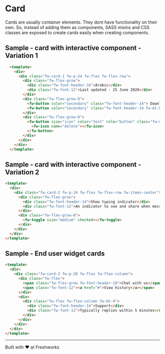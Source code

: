 # Card

Cards are usually container elements. They dont have functionality on their own. So, instead of adding them as components, SASS mixins and CSS classes are exposed to create cards easily when creating components. 

## Sample - card with interactive component - Variation 1
```html live
  <template>
    <div>
      <div class="fw-card-1 fw-p-24 fw-flex fw-flex-row">
        <div class="fw-flex-grow">
          <div class="fw-font-header-16">Arabic</div>
          <div class="fw-font-12">Last updated - 25 June 2020</div>
        </div>
        <div class="fw-flex-grow-0">
          <fw-button color="secondary" class="fw-font-header-14"> Download existing </fw-button>
          <fw-button color="secondary" class="fw-font-header-14 fw-ml-8"> Update file </fw-button>
        </div>
        <div class="fw-flex-grow-0">
          <fw-button size="icon" color="text" role="button" class="fw-ml-12">
            <fw-icon name="delete"></fw-icon>
          </fw-button>
        </div>
      </div>
    </div>
  </template>
```

## Sample - card with interactive component - Variation 2
```html live
<template>
  <div>
    <div class="fw-card-2 fw-p-24 fw-flex fw-flex-row fw-items-center">
      <div class="fw-flex-grow">
        <div class="fw-font-header-14">Show typing indicator</div>
        <div class="fw-font-12">An indicator to see and share when messages are being typed</div>
      </div>
      <div class="fw-flex-grow-0">
        <fw-toggle size="medium" checked></fw-toggle>
      </div>
    </div>
  </div>
</template>
```

## Sample - End user widget cards 
```html live
<template>
  <div>
    <div class="fw-card-3 fw-p-20 fw-flex fw-flex-column">
      <div class="fw-flex">
        <span class="fw-flex-grow fw-font-header-18">Chat with us</span>
        <span class="fw-font-12"><a href="#">View history</a></span>
      </div>
      <div>
        <div class="fw-flex fw-flex-column fw-mt-4">
          <div class="fw-font-header-14">Support</div>
          <div class="fw-font-12">Typically replies within 5 minutes</div>
        </div>
      </div>
    </div>
  </div>
</template>
```


----------------------------------------------

Built with ❤ at Freshworks